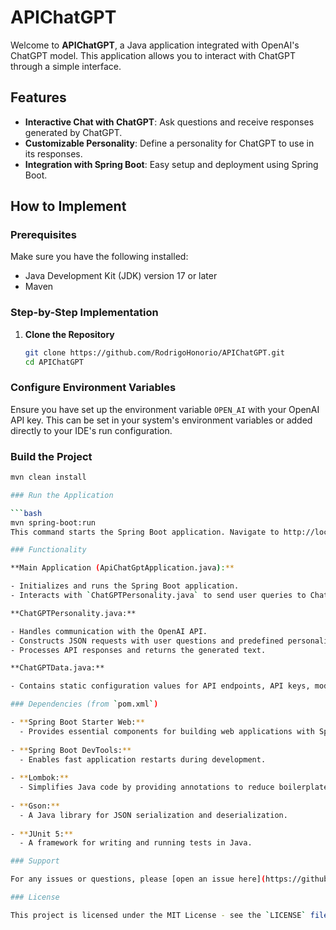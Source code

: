# APIChatGPT

Welcome to **APIChatGPT**, a Java application integrated with OpenAI's ChatGPT model. This application allows you to interact with ChatGPT through a simple interface.

## Features

- **Interactive Chat with ChatGPT**: Ask questions and receive responses generated by ChatGPT.
- **Customizable Personality**: Define a personality for ChatGPT to use in its responses.
- **Integration with Spring Boot**: Easy setup and deployment using Spring Boot.

## How to Implement

### Prerequisites

Make sure you have the following installed:

- Java Development Kit (JDK) version 17 or later
- Maven

### Step-by-Step Implementation

1. **Clone the Repository**

   ```bash
   git clone https://github.com/RodrigoHonorio/APIChatGPT.git
   cd APIChatGPT

### Configure Environment Variables

Ensure you have set up the environment variable `OPEN_AI` with your OpenAI API key. This can be set in your system's environment variables or added directly to your IDE's run configuration.

### Build the Project

```bash
mvn clean install

### Run the Application

```bash
mvn spring-boot:run
This command starts the Spring Boot application. Navigate to http://localhost:8080 in your web browser to interact with ChatGPT.

### Functionality

**Main Application (ApiChatGptApplication.java):**

- Initializes and runs the Spring Boot application.
- Interacts with `ChatGPTPersonality.java` to send user queries to ChatGPT and display responses.

**ChatGPTPersonality.java:**

- Handles communication with the OpenAI API.
- Constructs JSON requests with user questions and predefined personality traits.
- Processes API responses and returns the generated text.

**ChatGPTData.java:**

- Contains static configuration values for API endpoints, API keys, model settings, temperature, and maximum tokens.

### Dependencies (from `pom.xml`)

- **Spring Boot Starter Web:**
  - Provides essential components for building web applications with Spring Boot.
  
- **Spring Boot DevTools:**
  - Enables fast application restarts during development.
  
- **Lombok:**
  - Simplifies Java code by providing annotations to reduce boilerplate code.
  
- **Gson:**
  - A Java library for JSON serialization and deserialization.
  
- **JUnit 5:**
  - A framework for writing and running tests in Java.

### Support

For any issues or questions, please [open an issue here](https://github.com/your-username/your-repository-name/issues).

### License

This project is licensed under the MIT License - see the `LICENSE` file for details.



